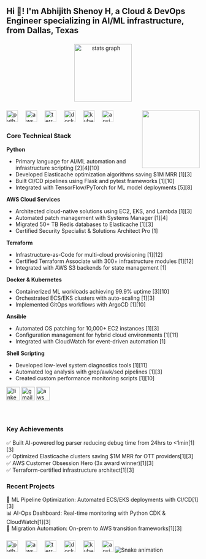 <h2 align="left">Hi 👋! I'm Abhijith Shenoy H, a Cloud & DevOps Engineer specializing in AI/ML infrastructure, from Dallas, Texas</h2>

###

<div align="center">
  <img src="https://github-readme-stats.vercel.app/api?username=abhijith-shenoy&hide_title=false&hide_rank=false&show_icons=true&include_all_commits=true&count_private=true&disable_animations=false&theme=dracula&locale=en&hide_border=false" height="150" alt="stats graph"  />
</div>

###

<img align="right" height="150" src="https://media.giphy.com/media/v1.Y2lkPTc5MGI3NjExbW0xNnI5azlwZXE4M2h5dmFqY2Q0dW5jeTV0d3ZmdGJ0d3h3czNvbiZlcD12MV9pbnRlcm5hbF9naWZfYnlfaWQmY3Q9Zw/qgQUggAC3Pfv687qPC/giphy.gif"  />

###

<div align="left">
  <img src="https://cdn.jsdelivr.net/gh/devicons/devicon/icons/python/python-original.svg" height="30" alt="python logo"  />
  <img width="12" />
  <img src="https://cdn.jsdelivr.net/gh/devicons/devicon/icons/amazonwebservices/amazonwebservices-original.svg" height="30" alt="aws logo"  />
  <img width="12" />
  <img src="https://cdn.jsdelivr.net/gh/devicons/devicon/icons/terraform/terraform-original.svg" height="30" alt="terraform logo"  />
  <img width="12" />
  <img src="https://cdn.jsdelivr.net/gh/devicons/devicon/icons/docker/docker-original.svg" height="30" alt="docker logo"  />
  <img width="12" />
  <img src="https://cdn.jsdelivr.net/gh/devicons/devicon/icons/kubernetes/kubernetes-plain.svg" height="30" alt="kubernetes logo"  />
  <img width="12" />
  <img src="https://cdn.jsdelivr.net/gh/devicons/devicon/icons/ansible/ansible-original.svg" height="30" alt="ansible logo"  />
</div>

###
###

<h3 align="left">Core Technical Stack</h3>

**Python**  
- Primary language for AI/ML automation and infrastructure scripting [2][4][10]  
- Developed Elasticache optimization algorithms saving $1M MRR [1][3]  
- Built CI/CD pipelines using Flask and pytest frameworks [1][10]  
- Integrated with TensorFlow/PyTorch for ML model deployments [5][8]

**AWS Cloud Services**  
- Architected cloud-native solutions using EC2, EKS, and Lambda [1][3]  
- Automated patch management with Systems Manager [1][4]  
- Migrated 50+ TB Redis databases to Elasticache [1][3]  
- Certified Security Specialist & Solutions Architect Pro [1]

**Terraform**  
- Infrastructure-as-Code for multi-cloud provisioning [1][12]  
- Certified Terraform Associate with 300+ infrastructure modules [1][12]  
- Integrated with AWS S3 backends for state management [1]

**Docker & Kubernetes**  
- Containerized ML workloads achieving 99.9% uptime [3][10]  
- Orchestrated ECS/EKS clusters with auto-scaling [1][3]  
- Implemented GitOps workflows with ArgoCD [1][10]

**Ansible**  
- Automated OS patching for 10,000+ EC2 instances [1][3]  
- Configuration management for hybrid cloud environments [1][11]  
- Integrated with CloudWatch for event-driven automation [1]

**Shell Scripting**  
- Developed low-level system diagnostics tools [1][11]  
- Automated log analysis with grep/awk/sed pipelines [1][3]  
- Created custom performance monitoring scripts [1][10]


<div align="left">
  <img src="https://img.shields.io/static/v1?message=LinkedIn&logo=linkedin&label=&color=0077B5&logoColor=white&labelColor=&style=for-the-badge" height="35" alt="linkedin logo"  />
  <img src="https://img.shields.io/static/v1?message=Gmail&logo=gmail&label=&color=D14836&logoColor=white&labelColor=&style=for-the-badge" height="35" alt="gmail logo"  />
  <img src="https://img.shields.io/badge/AWS_Certified-%23232F3E?logo=amazonaws&logoColor=FF9900&style=for-the-badge" height="35" alt="aws certified badge"  />
</div>

###

<br clear="both">

<h3 align="left">Key Achievements</h3>
<div align="left">
  ✅ Built AI-powered log parser reducing debug time from 24hrs to <1min[1][3]<br>
  ✅ Optimized Elasticache clusters saving $1M MRR for OTT providers[1][3]<br>
  ✅ AWS Customer Obsession Hero (3x award winner)[1][3]<br>
  ✅ Terraform-certified infrastructure architect[1][3]
</div>

###

<h3 align="left">Recent Projects</h3>
<div align="left">
  🤖 ML Pipeline Optimization: Automated ECS/EKS deployments with CI/CD[1][3]<br>
  📊 AI-Ops Dashboard: Real-time monitoring with Python CDK & CloudWatch[1][3]<br>
  🚀 Migration Automation: On-prem to AWS transition frameworks[1][3]
</div>


###

<div align="left">
  <img src="https://cdn.jsdelivr.net/gh/devicons/devicon/icons/python/python-original.svg" height="30" alt="python logo"  />
  <img width="12" />
  <img src="https://cdn.jsdelivr.net/gh/devicons/devicon/icons/amazonwebservices/amazonwebservices-original.svg" height="30" alt="aws logo"  />
  <img width="12" />
  <img src="https://cdn.jsdelivr.net/gh/devicons/devicon/icons/terraform/terraform-original.svg" height="30" alt="terraform logo"  />
  <img width="12" />
  <img src="https://cdn.jsdelivr.net/gh/devicons/devicon/icons/docker/docker-original.svg" height="30" alt="docker logo"  />
  <img width="12" />
  <img src="https://cdn.jsdelivr.net/gh/devicons/devicon/icons/kubernetes/kubernetes-plain.svg" height="30" alt="kubernetes logo"  />
  <img width="12" />
  <img src="https://cdn.jsdelivr.net/gh/devicons/devicon/icons/ansible/ansible-original.svg" height="30" alt="ansible logo"  />

  <img src="https://raw.githubusercontent.com/maurodesouza/maurodesouza/output/snake.svg" alt="Snake animation" />
</div>


